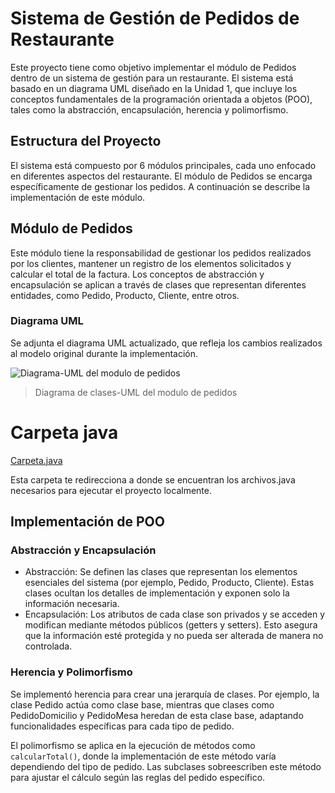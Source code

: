 # Sistema de Gestión de Pedidos de Restaurante
Este proyecto tiene como objetivo implementar el módulo de Pedidos dentro de un sistema de gestión para un restaurante. El sistema está basado en un diagrama UML diseñado en la Unidad 1, que incluye los conceptos fundamentales de la programación orientada a objetos (POO), tales como la abstracción, encapsulación, herencia y polimorfismo.

## Estructura del Proyecto
El sistema está compuesto por 6 módulos principales, cada uno enfocado en diferentes aspectos del restaurante. El módulo de Pedidos se encarga específicamente de gestionar los pedidos. A continuación se describe la implementación de este módulo.

## Módulo de Pedidos
Este módulo tiene la responsabilidad de gestionar los pedidos realizados por los clientes, mantener un registro de los elementos solicitados y calcular el total de la factura. Los conceptos de abstracción y encapsulación se aplican a través de clases que representan diferentes entidades, como Pedido, Producto, Cliente, entre otros.

### Diagrama UML
Se adjunta el diagrama UML actualizado, que refleja los cambios realizados al modelo original durante la implementación.


![Diagrama-UML del modulo de pedidos](https://github.com/user-attachments/assets/5e518221-8376-49b0-8b58-e87c95c2985b)
> Diagrama de clases-UML del modulo de pedidos 

# Carpeta java
[Carpeta.java](https://github.com/R0yalCode/Restaurante/blob/release/Correci%C3%B3n/ModuloPedidos2U.vpp)

Esta carpeta te redirecciona a donde se encuentran los archivos.java necesarios para ejecutar el proyecto localmente.

## Implementación de POO
### Abstracción y Encapsulación
- Abstracción: Se definen las clases que representan los elementos esenciales del sistema (por ejemplo, Pedido, Producto, Cliente). Estas clases ocultan los detalles de implementación y exponen solo la información necesaria.
- Encapsulación: Los atributos de cada clase son privados y se acceden y modifican mediante métodos públicos (getters y setters). Esto asegura que la información esté protegida y no pueda ser alterada de manera no controlada.

### Herencia y Polimorfismo
Se implementó herencia para crear una jerarquía de clases. Por ejemplo, la clase Pedido actúa como clase base, mientras que clases como PedidoDomicilio y PedidoMesa heredan de esta clase base, adaptando funcionalidades específicas para cada tipo de pedido.

El polimorfismo se aplica en la ejecución de métodos como `calcularTotal()`, donde la implementación de este método varía dependiendo del tipo de pedido. Las subclases sobreescriben este método para ajustar el cálculo según las reglas del pedido específico.
